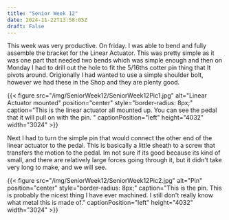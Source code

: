 ```yaml
---
title: "Senior Week 12"
date: 2024-11-22T13:58:05Z
draft: False
---
```


This week was very productive. On friday. I was able to bend and fully assemble the bracket for the Linear Actuator. This was pretty simple as it was one part that needed two bends which was simple enough and then on Monday I had to drill out the hole to fit the 5/16ths cotter pin thing that It pivots around. Origionally I had wanted to use a simple shoulder bolt, however we had these in the Shop and they are plenty good. 

{{< figure src="/img/SeniorWeek12/SeniorWeek12Pic1.jpg" alt="Linear Actuator mounted" position="center" style="border-radius: 8px;" caption="This is the linear actuator all mounted up. You can see the pedal that it will pull on with the pin. " captionPosition="left" height="4032" width="3024" >}}

Next I had to turn the simple pin that would connect the other end of the linear actuator to the pedal. This is basically a little sheath to a screw that transfers the motion to the pedal. Im not sure if its good because its kind of small, and there are relatively large forces going through it, but it didn't take very long to make, and we will see. 

{{< figure src="/img/SeniorWeek12/SeniorWeek12Pic2.jpg" alt="Pin" position="center" style="border-radius: 8px;" caption="This is the pin. This is probably the nicest thing I have ever machined. I still don't really know what metal this is made of." captionPosition="left" height="4032" width="3024" >}}
